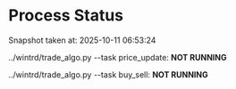 # Process Status

Snapshot taken at: 2025-10-11 06:53:24

../wintrd/trade_algo.py --task price_update: **NOT RUNNING**

../wintrd/trade_algo.py --task buy_sell: **NOT RUNNING**

